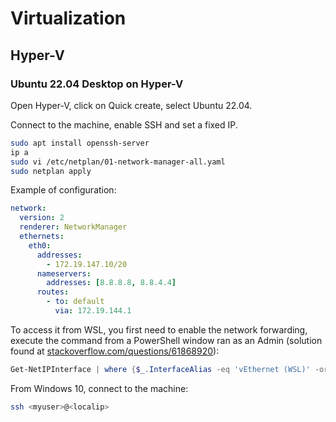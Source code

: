 # Virtualization

## Hyper-V

### Ubuntu 22.04 Desktop on Hyper-V

Open Hyper-V, click on Quick create, select Ubuntu 22.04.

Connect to the machine, enable SSH and set a fixed IP.

```bash
sudo apt install openssh-server
ip a
sudo vi /etc/netplan/01-network-manager-all.yaml
sudo netplan apply
```

Example of configuration:

```yaml
network:
  version: 2
  renderer: NetworkManager
  ethernets:
    eth0:
      addresses:
        - 172.19.147.10/20
      nameservers:
        addresses: [8.8.8.8, 8.8.4.4]
      routes:
        - to: default
          via: 172.19.144.1
```

To access it from WSL, you first need to enable the network forwarding, execute the command from a PowerShell window ran as an Admin (solution found at [stackoverflow.com/questions/61868920](https://stackoverflow.com/questions/61868920/connect-hyper-v-vm-from-wsl-ubuntu)):

```ps1
Get-NetIPInterface | where {$_.InterfaceAlias -eq 'vEthernet (WSL)' -or $_.InterfaceAlias -eq 'vEthernet (Default Switch)'} | Set-NetIPInterface -Forwarding Enabled
```

From Windows 10, connect to the machine:

```bash
ssh <myuser>@<localip>
```
